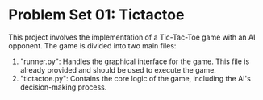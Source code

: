 # Problem Set 01: Tictactoe

This project involves the implementation of a Tic-Tac-Toe game with an AI opponent. The game is divided into two main files:

1. "runner.py": Handles the graphical interface for the game. This file is already provided and should be used to execute the game.
2. "tictactoe.py": Contains the core logic of the game, including the AI's decision-making process.